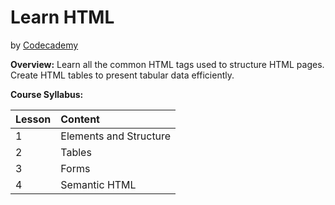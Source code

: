 # Learn HTML
by [Codecademy](https://www.codecademy.com/learn/learn-html)

**Overview:** Learn all the common HTML tags used to structure HTML pages. Create HTML tables to present tabular data efficiently.

**Course Syllabus:**

**Lesson** | **Content**
:----------|:-------
 1     | Elements and Structure
 2     | Tables
 3     | Forms
 4     | Semantic HTML
